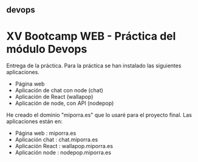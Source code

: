 ## devops
# XV Bootcamp WEB - Práctica del módulo Devops

Entrega de la práctica.
Para la práctica se han instalado las siguientes aplicaciones.

- Página web
- Aplicación de chat con node (chat)
- Aplicación de React (wallapop)
- Aplicación de node, con API (nodepop)

He creado el dominio "miporra.es" que lo usaré para el proyecto final. Las aplicaciones están en:

- Página web        : miporra.es               
- Aplicación chat   : chat.miporra.es
- Aplicación React  : wallapop.miporra.es
- Aplicación node   : nodepop.miporra.es

